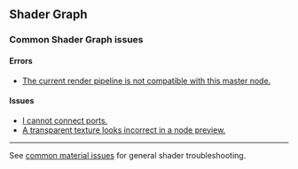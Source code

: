 ## Shader Graph
### Common Shader Graph issues
#### Errors

- [The current render pipeline is not compatible with this master node.](Shader%20Graph/Shader%20Graph%20Render%20Pipelines.md)

#### Issues

- [I cannot connect ports.](Shader%20Graph/Port%20Connection%20Issues.md)
- [A transparent texture looks incorrect in a node preview.](Shader%20Graph/Alpha%20Output.md)

---
See [common material issues](Materials.md) for general shader troubleshooting.